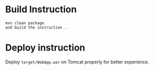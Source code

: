 

# Build Instruction      


```
mvn clean package
and build the instruction .
```

# Deploy instruction

Deploy ```target/WebApp.war``` on Tomcat properly for better experience.

